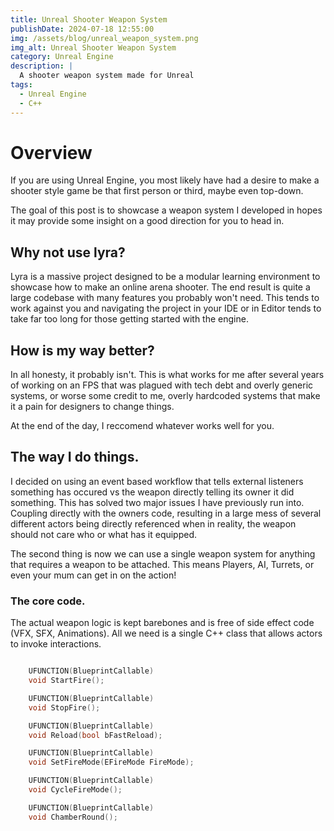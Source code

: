 ```yaml
---
title: Unreal Shooter Weapon System
publishDate: 2024-07-18 12:55:00
img: /assets/blog/unreal_weapon_system.png
img_alt: Unreal Shooter Weapon System
category: Unreal Engine
description: |
  A shooter weapon system made for Unreal
tags:
  - Unreal Engine
  - C++
---
```


# Overview

If you are using Unreal Engine, you most likely have had a desire to make a shooter style game be that first person or third, maybe even top-down. 

The goal of this post is to showcase a weapon system I developed in hopes it may provide some insight on a good direction for you to head in.


## Why not use lyra?

Lyra is a massive project designed to be a modular learning environment to showcase how to make an online arena shooter.
The end result is quite a large codebase with many features you probably won't need. This tends to work against you and navigating the project in your IDE or in Editor tends to take far too long for those getting started with the engine.

## How is my way better?

In all honesty, it probably isn't. This is what works for me after several years of working on an FPS that was plagued with tech debt and overly generic systems, or worse some credit to me, overly hardcoded systems that make it a pain for designers to change things. 

At the end of the day, I reccomend whatever works well for you.

## The way I do things.

I decided on using an event based workflow that tells external listeners something has occured vs the weapon directly telling its owner it did something. This has solved two major issues I have previously run into. Coupling directly with the owners code, resulting in a large mess of several different actors being directly referenced when in reality, the weapon should not care who or what has it equipped. 

The second thing is now we can use a single weapon system for anything that requires a weapon to be attached. This means Players, AI, Turrets, or even your mum can get in on the action!

### The core code.

The actual weapon logic is kept barebones and is free of side effect code (VFX, SFX, Animations). All we need is a single C++ class that allows actors to invoke interactions.

```cpp

	UFUNCTION(BlueprintCallable)
	void StartFire();

	UFUNCTION(BlueprintCallable)
	void StopFire();

	UFUNCTION(BlueprintCallable)
	void Reload(bool bFastReload);

	UFUNCTION(BlueprintCallable)
	void SetFireMode(EFireMode FireMode);

	UFUNCTION(BlueprintCallable)
	void CycleFireMode();

	UFUNCTION(BlueprintCallable)
	void ChamberRound();
```
